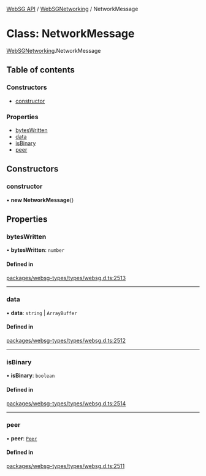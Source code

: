 [WebSG API](../README.md) / [WebSGNetworking](../modules/WebSGNetworking.md) / NetworkMessage

# Class: NetworkMessage

[WebSGNetworking](../modules/WebSGNetworking.md).NetworkMessage

## Table of contents

### Constructors

- [constructor](WebSGNetworking.NetworkMessage.md#constructor)

### Properties

- [bytesWritten](WebSGNetworking.NetworkMessage.md#byteswritten)
- [data](WebSGNetworking.NetworkMessage.md#data)
- [isBinary](WebSGNetworking.NetworkMessage.md#isbinary)
- [peer](WebSGNetworking.NetworkMessage.md#peer)

## Constructors

### constructor

• **new NetworkMessage**()

## Properties

### bytesWritten

• **bytesWritten**: `number`

#### Defined in

[packages/websg-types/types/websg.d.ts:2513](https://github.com/thirdroom/thirdroom/blob/3d97b348/packages/websg-types/types/websg.d.ts#L2513)

___

### data

• **data**: `string` \| `ArrayBuffer`

#### Defined in

[packages/websg-types/types/websg.d.ts:2512](https://github.com/thirdroom/thirdroom/blob/3d97b348/packages/websg-types/types/websg.d.ts#L2512)

___

### isBinary

• **isBinary**: `boolean`

#### Defined in

[packages/websg-types/types/websg.d.ts:2514](https://github.com/thirdroom/thirdroom/blob/3d97b348/packages/websg-types/types/websg.d.ts#L2514)

___

### peer

• **peer**: [`Peer`](WebSGNetworking.Peer.md)

#### Defined in

[packages/websg-types/types/websg.d.ts:2511](https://github.com/thirdroom/thirdroom/blob/3d97b348/packages/websg-types/types/websg.d.ts#L2511)
